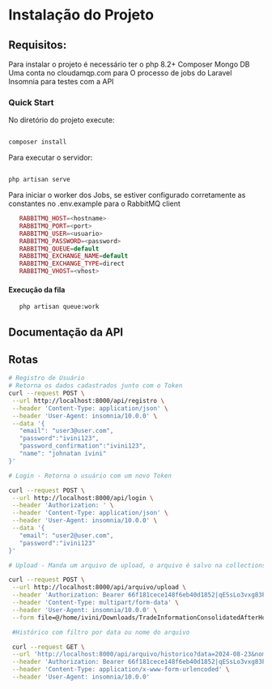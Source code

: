 # Instalação do Projeto #

## Requisitos: ##
Para instalar o projeto é necessário ter o php 8.2+
Composer 
Mongo DB
Uma conta no cloudamqp.com para O processo de jobs do Laravel 
Insomnia para testes com a API

### Quick Start ###

No diretório do projeto execute:
```bash

composer install 

```
Para executar o servidor:
 ```bash

 php artisan serve

 ```

 Para iniciar o worker dos Jobs, se estiver configurado corretamente as constantes no .env.example para o RabbitMQ client

 ```php
    RABBITMQ_HOST=<hostname>
    RABBITMQ_PORT=<port>
    RABBITMQ_USER=<usuario>
    RABBITMQ_PASSWORD=<password>
    RABBITMQ_QUEUE=default
    RABBITMQ_EXCHANGE_NAME=default
    RABBITMQ_EXCHANGE_TYPE=direct
    RABBITMQ_VHOST=<vhost>
 ```
#### Execução da fila #####
 ```bash
    php artisan queue:work 
 ```

 ## Documentação da API ##
 ## Rotas ##

 ```bash
 # Registro de Usuário 
 # Retorna os dados cadastrados junto com o Token
curl --request POST \
  --url http://localhost:8000/api/registro \
  --header 'Content-Type: application/json' \
  --header 'User-Agent: insomnia/10.0.0' \
  --data '{
    "email": "user3@user.com",
    "password":"ivini123",
    "password_confirmation":"ivini123",
    "name": "johnatan ívini"
}'

# Login - Retorna o usuário com um novo Token

curl --request POST \
  --url http://localhost:8000/api/login \
  --header 'Authorization: ' \
  --header 'Content-Type: application/json' \
  --header 'User-Agent: insomnia/10.0.0' \
  --data '{
    "email": "user2@user.com",
    "password":"ivini123"
}'

# Upload - Manda um arquivo de upload, o arquivo é salvo na collections Arquivo, e seu caminho salvo em banco de dados e seu conteudo salvo na collections Documentos do MongoDb.

curl --request POST \
  --url http://localhost:8000/api/arquivo/upload \
  --header 'Authorization: Bearer 66f181cece148f6eb40d1852|qESsLo3vxg83Pwgg3MD3D4jkYlxksmjBzDLVXj258709778c' \
  --header 'Content-Type: multipart/form-data' \
  --header 'User-Agent: insomnia/10.0.0' \
  --form file=@/home/ivini/Downloads/TradeInformationConsolidatedAfterHoursFile_20240920_1.csv

  #Histórico com filtro por data ou nome do arquivo

  curl --request GET \
  --url 'http://localhost:8000/api/arquivo/historico?data=2024-08-23&nome=Consolidate' \
  --header 'Authorization: Bearer 66f181cece148f6eb40d1852|qESsLo3vxg83Pwgg3MD3D4jkYlxksmjBzDLVXj258709778c' \
  --header 'Content-Type: application/x-www-form-urlencoded' \
  --header 'User-Agent: insomnia/10.0.0'

  ```




